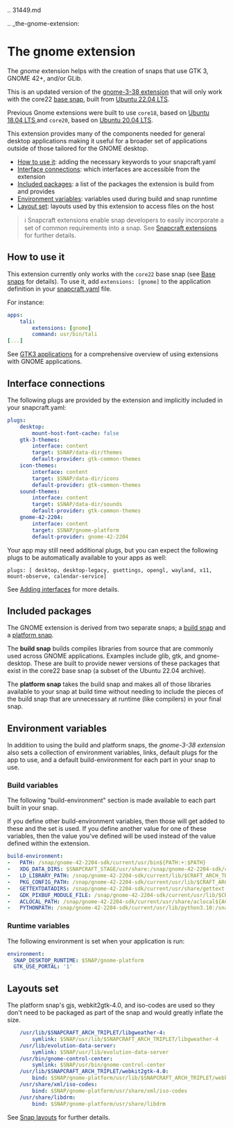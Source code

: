 .. 31449.md

.. _the-gnome-extension:

# The gnome extension

The _gnome_ extension helps with the creation of snaps that use GTK 3, GNOME 42+, and/or GLib.

This is an updated version of the [gnome-3-38 extension](the-gnome-3-34-extension.md) that will only work with the core22 [base snap](base-snaps.md), built from [Ubuntu 22.04 LTS](http://releases.ubuntu.com/22.04/).

Previous Gnome extensions were built to use `core18`, based on [Ubuntu 18.04 LTS ](http://releases.ubuntu.com/18.04/) and  `core20`, based on  [Ubuntu 20.04 LTS](http://releases.ubuntu.com/20.04/).

This extension provides many of the components needed for general desktop applications making it useful for a broader set of applications outside of those tailored for the GNOME desktop.

- [How to use it](#the-gnome-extension-heading--how): adding the necessary keywords to your snapcraft.yaml
- [Interface connections](#the-gnome-extension-heading--plugs): which interfaces are accessible from the extension
- [Included packages](#the-gnome-extension-heading--packages): a list of the packages the extension is build from and provides
- [Environment variables](#the-gnome-extension-heading--environment): variables used during build and snap runntime
- [Layout set](#the-gnome-extension-heading--layouts): layouts used by this extension to access files on the host

> ℹ  Snapcraft extensions enable snap developers to easily incorporate a set of common requirements into a snap. See [Snapcraft extensions](snapcraft-extensions.md) for further details.

<h2 id='the-gnome-extension-heading--how'>How to use it</h2>

This extension currently only works with the `core22` base snap (see [Base snaps](base-snaps.md) for details). To use it, add `extensions: [gnome]` to the application definition in your [snapcraft.yaml](creating-snapcraft-yaml.md) file.

For instance:

```yaml
apps:
    tali:
        extensions: [gnome]
        command: usr/bin/tali
[...]
```

See [GTK3 applications](gtk3-applications.md) for a comprehensive overview of using extensions with GNOME applications.

<h2 id='the-gnome-extension-heading--plugs'>Interface connections</h2>

The following plugs are provided by the extension and implicitly included in your snapcraft.yaml:

```yaml
plugs:
    desktop:
        mount-host-font-cache: false
    gtk-3-themes:
        interface: content
        target: $SNAP/data-dir/themes
        default-provider: gtk-common-themes
    icon-themes:
        interface: content
        target: $SNAP/data-dir/icons
        default-provider: gtk-common-themes
    sound-themes:
        interface: content
        target: $SNAP/data-dir/sounds
        default-provider: gtk-common-themes
    gnome-42-2204:
        interface: content
        target: $SNAP/gnome-platform
        default-provider: gnome-42-2204
```

Your app may still  need additional plugs, but you can expect the following plugs to be automatically available to your apps as well:

```
plugs: [ desktop, desktop-legacy, gsettings, opengl, wayland, x11, mount-observe, calendar-service]
```

See [Adding interfaces](adding-interfaces.md) for more details.

<h2 id='the-gnome-extension-heading--packages'>Included packages</h2>

The GNOME extension is derived from two separate snaps; a [build snap](https://github.com/ubuntu/gnome-sdk/blob/gnome-42-2204-sdk/snapcraft.yaml) and a [platform snap](https://github.com/ubuntu/gnome-sdk/blob/gnome-42-2204/snapcraft.yaml).

The **build snap** builds compiles libraries from source that are commonly used across GNOME applications. Examples include glib, gtk, and gnome-desktop. These are built to provide newer versions of these packages that exist in the core22 base snap (a subset of the Ubuntu 22.04 archive).

The **platform snap** takes the build snap and makes all of those libraries available to your snap at build time without needing to include the pieces of the build snap that are unnecessary at runtime (like compilers) in your final snap.

<h2 id='the-gnome-extension-heading--environment'>Environment variables</h2>

In addition to using the build and platform snaps, the _gnome-3-38 extension_ also sets a collection of environment variables, links, default plugs for the app to use, and a default build-environment for each part in your snap to use.

### Build variables

The following "build-environment" section is made available to each part built in your snap.

If you define other build-environment variables, then those will get added to these and the set is used. If you define another value for one of these variables, then the value you've defined will be used instead of the value defined within the extension.

```yaml
build-environment:
-   PATH: /snap/gnome-42-2204-sdk/current/usr/bin${PATH:+:$PATH}
-   XDG_DATA_DIRS: $SNAPCRAFT_STAGE/usr/share:/snap/gnome-42-2204-sdk/current/usr/share:/usr/share${XDG_DATA_DIRS:+:$XDG_DATA_DIRS}
-   LD_LIBRARY_PATH: /snap/gnome-42-2204-sdk/current/lib/$CRAFT_ARCH_TRIPLET:/snap/gnome-42-2204-sdk/current/usr/lib/$CRAFT_ARCH_TRIPLET:/snap/gnome-42-2204-sdk/current/usr/lib:/snap/gnome-42-2204-sdk/current/usr/lib/vala-current:/snap/gnome-42-2204-sdk/current/usr/lib/$CRAFT_ARCH_TRIPLET/pulseaudio${LD_LIBRARY_PATH:+:$LD_LIBRARY_PATH}
-   PKG_CONFIG_PATH: /snap/gnome-42-2204-sdk/current/usr/lib/$CRAFT_ARCH_TRIPLET/pkgconfig:/snap/gnome-42-2204-sdk/current/usr/lib/pkgconfig:/snap/gnome-42-2204-sdk/current/usr/share/pkgconfig${PKG_CONFIG_PATH:+:$PKG_CONFIG_PATH}
-   GETTEXTDATADIRS: /snap/gnome-42-2204-sdk/current/usr/share/gettext-current${GETTEXTDATADIRS:+:$GETTEXTDATADIRS}
-   GDK_PIXBUF_MODULE_FILE: /snap/gnome-42-2204-sdk/current/usr/lib/$CRAFT_ARCH_TRIPLET/gdk-pixbuf-current/loaders.cache
-   ACLOCAL_PATH: /snap/gnome-42-2204-sdk/current/usr/share/aclocal${ACLOCAL_PATH:+:$ACLOCAL_PATH}
-   PYTHONPATH: /snap/gnome-42-2204-sdk/current/usr/lib/python3.10:/snap/gnome-42-2204-sdk/current/usr/lib/python3/dist-packages:/snap/gnome-42-2204-sdk/current/usr/lib/$CRAFT_ARCH_TRIPLET/gobject-introspection${PYTHONPATH:+:$PYTHONPATH}
```

### Runtime variables

The following environment is set when your application is run:

```yaml
environment:
  SNAP_DESKTOP_RUNTIME: $SNAP/gnome-platform
  GTK_USE_PORTAL: '1'
```

<h2 id='the-gnome-extension-heading--layouts'>Layouts set</h2>

The platform snap's gjs, webkit2gtk-4.0, and iso-codes are used so they don't need to be packaged as part of the snap  and would greatly inflate the size.

```yaml
    /usr/lib/$SNAPCRAFT_ARCH_TRIPLET/libgweather-4:
        symlink: $SNAP/usr/lib/$SNAPCRAFT_ARCH_TRIPLET/libgweather-4
    /usr/lib/evolution-data-server:
        symlink: $SNAP/usr/lib/evolution-data-server
    /usr/bin/gnome-control-center:
        symlink: $SNAP/usr/bin/gnome-control-center
    /usr/lib/$SNAPCRAFT_ARCH_TRIPLET/webkit2gtk-4.0:
        bind: $SNAP/gnome-platform/usr/lib/$SNAPCRAFT_ARCH_TRIPLET/webkit2gtk-4.0
    /usr/share/xml/iso-codes:
        bind: $SNAP/gnome-platform/usr/share/xml/iso-codes
    /usr/share/libdrm:
        bind: $SNAP/gnome-platform/usr/share/libdrm
```

See [Snap layouts](snap-layouts.md) for further details.
